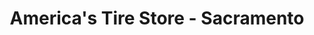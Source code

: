 ---
title: "America's Tire Store - Sacramento"
url: /sacramento/americas-tire-store-sacramento/
shop: Reifen
---